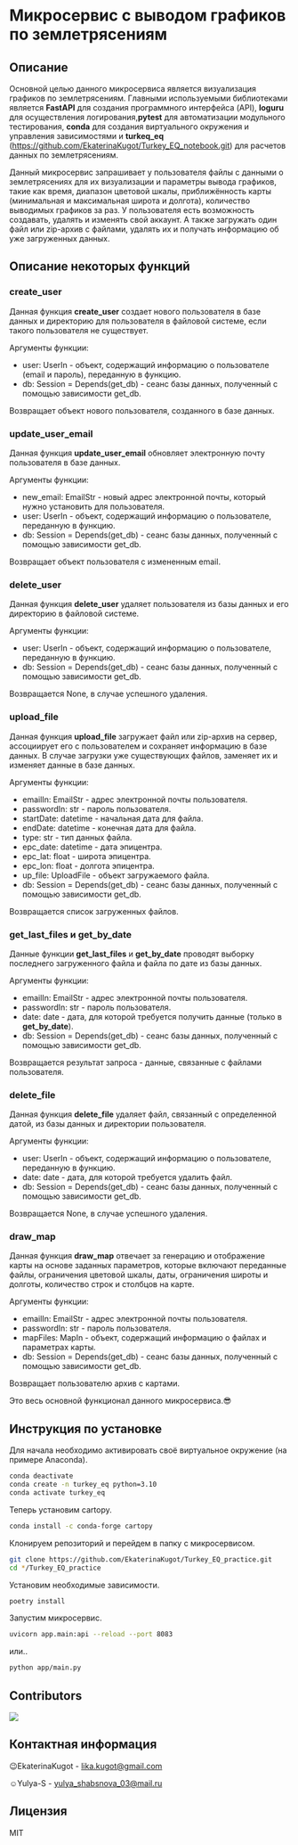 # Микросервис с выводом графиков по землетрясениям

## Описание
Основной целью данного микросервиса является визуализация графиков по землетрясениям. Главными используемыми библиотеками является **FastAPI** для создания программного интерфейса (API), **loguru** для осуществления логирования,**pytest** для автоматизации модульного тестирования, **conda** для создания виртуального окружения и управления зависимостями и **turkeq_eq** (https://github.com/EkaterinaKugot/Turkey_EQ_notebook.git) для расчетов данных по землетрясениям.

Данный микросервис запрашивает у пользователя файлы с данными о землетрясениях для их визуализации и параметры вывода графиков, такие как время, диапазон цветовой шкалы, приближённость карты (минимальная и максимальная широта и долгота), количество выводимых графиков за раз. У пользователя есть возможность создавать, удалять и изменять свой аккаунт. А также загружать один файл или zip-архив с файлами, удалять их и получать информацию об уже загруженных данных.

## Описание некоторых функций
### create_user
Данная функция **create_user** создает нового пользователя в базе данных и директорию для пользователя в файловой системе, если такого пользователя не существует.

Аргументы функции:

- user: UserIn - объект, содержащий информацию о пользователе (email и пароль), переданную в функцию.
- db: Session = Depends(get_db) - сеанс базы данных, полученный с помощью зависимости get_db.

Возвращает объект нового пользователя, созданного в базе данных.

### update_user_email
Данная функция **update_user_email** обновляет электронную почту пользователя в базе данных.

Аргументы функции:

- new_email: EmailStr - новый адрес электронной почты, который нужно установить для пользователя.
- user: UserIn - объект, содержащий информацию о пользователе, переданную в функцию.
- db: Session = Depends(get_db) - сеанс базы данных, полученный с помощью зависимости get_db.

Возвращает объект пользователя с измененным email.

### delete_user
Данная функция **delete_user** удаляет пользователя из базы данных и его директорию в файловой системе.

Аргументы функции:

- user: UserIn - объект, содержащий информацию о пользователе, переданную в функцию.
- db: Session = Depends(get_db) - сеанс базы данных, полученный с помощью зависимости get_db.

Возвращается None, в случае успешного удаления.

### upload_file
Данная функция **upload_file** загружает файл или zip-архив на сервер, ассоциирует его с пользователем и сохраняет информацию в базе данных. В случае загрузки уже существующих файлов, заменяет их и изменяет данные в базе данных. 

Аргументы функции:

- emailIn: EmailStr - адрес электронной почты пользователя.
- passwordIn: str - пароль пользователя.
- startDate: datetime - начальная дата для файла.
- endDate: datetime - конечная дата для файла.
- type: str - тип данных файла.
- epc_date: datetime - дата эпицентра.
- epc_lat: float - широта эпицентра.
- epc_lon: float - долгота эпицентра.
- up_file: UploadFile - объект загружаемого файла.
- db: Session = Depends(get_db) - сеанс базы данных, полученный с помощью зависимости get_db.

Возвращается список загруженных файлов.

### get_last_files и get_by_date
Данные функции **get_last_files** и **get_by_date** проводят выборку последнего загруженного файла и файла по дате из базы данных.

Аргументы функции:

- emailIn: EmailStr - адрес электронной почты пользователя.
- passwordIn: str - пароль пользователя.
- date: date -  дата, для которой требуется получить данные (только в **get_by_date**).
- db: Session = Depends(get_db) - сеанс базы данных, полученный с помощью зависимости get_db.

Возвращается результат запроса - данные, связанные с файлами пользователя.

### delete_file
Данная функция **delete_file** удаляет файл, связанный с определенной датой, из базы данных и директории пользователя.

Аргументы функции:

- user: UserIn - объект, содержащий информацию о пользователе, переданную в функцию.
- date: date - дата, для которой требуется удалить файл.
- db: Session = Depends(get_db) - сеанс базы данных, полученный с помощью зависимости get_db.

Возвращается None, в случае успешного удаления.

### draw_map
Данная функция **draw_map** отвечает за генерацию и отображение карты на основе заданных параметров, которые включают переданные файлы, ограничения цветовой шкалы, даты, ограничения широты и долготы, количество строк и столбцов на карте.

Аргументы функции:

- emailIn: EmailStr - адрес электронной почты пользователя.
- passwordIn: str - пароль пользователя.
- mapFiles: MapIn - объект, содержащий информацию о файлах и параметрах карты.
- db: Session = Depends(get_db) - сеанс базы данных, полученный с помощью зависимости get_db.

Возвращает пользователю архив с картами.

Это весь основной функционал данного микросервиса.:sunglasses:

## Инструкция по установке
Для начала необходимо активировать своё виртуальное окружение (на примере Anaconda).
```bash
conda deactivate
conda create -n turkey_eq python=3.10
conda activate turkey_eq
```

Теперь установим cartopy.
```bash
conda install -c conda-forge cartopy
```

Клонируем репозиторий и перейдем в папку с микросервисом.
```bash
git clone https://github.com/EkaterinaKugot/Turkey_EQ_practice.git
cd */Turkey_EQ_practice
```

Установим необходимые зависимости.
```bash
poetry install
```

Запустим микросервис.
```bash
uvicorn app.main:api --reload --port 8083
```

или..
```bash
python app/main.py
```

## Contributors
<a href="https://github.com/EkaterinaKugot/Turkey_EQ_practice/graphs/contributors">
  <img src="https://contrib.rocks/image?repo=EkaterinaKugot/Turkey_EQ_practice" />
</a>

## Контактная информация
:wink:EkaterinaKugot - lika.kugot@gmail.com 

:relaxed:Yulya-S - yulya_shabsnova_03@mail.ru

## Лицензия
MIT

